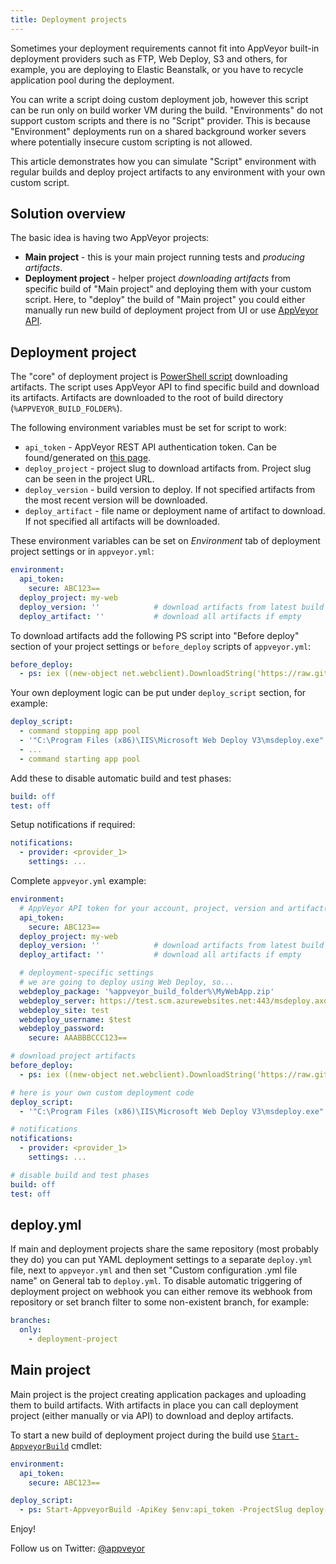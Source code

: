 ```yaml
---
title: Deployment projects
---
```


Sometimes your deployment requirements cannot fit into AppVeyor built-in deployment providers such as FTP, Web Deploy, S3 and others, for example, you are deploying to Elastic Beanstalk, or you have to recycle application pool during the deployment.

You can write a script doing custom deployment job, however this script can be run only on build worker VM during the build. "Environments" do not support custom scripts and there is no "Script" provider. This is because "Environment" deployments run on a shared background worker severs where potentially insecure custom scripting is not allowed.

This article demonstrates how you can simulate "Script" environment with regular builds and deploy project artifacts to any environment with your own custom script.

## Solution overview

The basic idea is having two AppVeyor projects:

* **Main project** - this is your main project running tests and *producing artifacts*.
* **Deployment project** - helper project *downloading artifacts* from specific build of "Main project" and deploying them with your custom script. Here, to "deploy" the build of "Main project" you could either manually run new build of deployment project from UI or use [AppVeyor API](/docs/build-worker-api#start-new-build).

## Deployment project

The "core" of deployment project is [PowerShell script](https://github.com/appveyor/ci/blob/master/scripts/deploy.ps1) downloading artifacts. The script uses AppVeyor API to find specific build and download its artifacts. Artifacts are downloaded to the root of build directory (`%APPVEYOR_BUILD_FOLDER%`).

The following environment variables must be set for script to work:

* `api_token` - AppVeyor REST API authentication token. Can be found/generated on [this page](https://ci.appveyor.com/api-token).
* `deploy_project` - project slug to download artifacts from. Project slug can be seen in the project URL.
* `deploy_version` - build version to deploy. If not specified artifacts from the most recent version will be downloaded.
* `deploy_artifact` - file name or deployment name of artifact to download. If not specified all artifacts will be downloaded.

These environment variables can be set on *Environment* tab of deployment project settings or in `appveyor.yml`:

```yaml
environment:
  api_token:
    secure: ABC123==
  deploy_project: my-web
  deploy_version: ''            # download artifacts from latest build if no version specified
  deploy_artifact: ''           # download all artifacts if empty
```

To download artifacts add the following PS script into "Before deploy" section of your project settings or `before_deploy` scripts of `appveyor.yml`:

```yaml
before_deploy:
  - ps: iex ((new-object net.webclient).DownloadString('https://raw.githubusercontent.com/appveyor/ci/master/scripts/deploy.ps1'))
```

Your own deployment logic can be put under `deploy_script` section, for example:

```yaml
deploy_script:
  - command stopping app pool
  - '"C:\Program Files (x86)\IIS\Microsoft Web Deploy V3\msdeploy.exe" -verb:sync -source:package="%webdeploy_package%" -dest:auto,ComputerName="%webdeploy_server%",UserName="%webdeploy_username%",Password="%webdeploy_password%",AuthType="Basic" -setParam:"IIS Web Application Name"="%webdeploy_site%" -allowUntrusted'
  - ...
  - command starting app pool
```

Add these to disable automatic build and test phases:

```yaml
build: off
test: off
```

Setup notifications if required:

```yaml
notifications:
  - provider: <provider_1>
    settings: ...
```

Complete `appveyor.yml` example:

```yaml
environment:
  # AppVeyor API token for your account, project, version and artifact(s) to download
  api_token:
    secure: ABC123==
  deploy_project: my-web
  deploy_version: ''            # download artifacts from latest build if no version specified
  deploy_artifact: ''           # download all artifacts if empty

  # deployment-specific settings
  # we are going to deploy using Web Deploy, so...
  webdeploy_package: '%appveyor_build_folder%\MyWebApp.zip'
  webdeploy_server: https://test.scm.azurewebsites.net:443/msdeploy.axd?site=test
  webdeploy_site: test
  webdeploy_username: $test
  webdeploy_password:
    secure: AAABBBCCC123==

# download project artifacts
before_deploy:
  - ps: iex ((new-object net.webclient).DownloadString('https://raw.githubusercontent.com/appveyor/ci/master/scripts/deploy.ps1'))

# here is your own custom deployment code
deploy_script:
  - '"C:\Program Files (x86)\IIS\Microsoft Web Deploy V3\msdeploy.exe" -verb:sync -source:package="%webdeploy_package%" -dest:auto,ComputerName="%webdeploy_server%",UserName="%webdeploy_username%",Password="%webdeploy_password%",AuthType="Basic" -setParam:"IIS Web Application Name"="%webdeploy_site%" -allowUntrusted'

# notifications
notifications:
  - provider: <provider_1>
    settings: ...

# disable build and test phases
build: off
test: off
```

## deploy.yml

If main and deployment projects share the same repository (most probably they do) you can put YAML deployment settings to a separate `deploy.yml` file, next to `appveyor.yml` and then set "Custom configuration .yml file name" on General tab to `deploy.yml`. To disable automatic triggering of deployment project on webhook you can either remove its webhook from repository or set branch filter to some non-existent branch, for example:

```yaml
branches:
  only:
    - deployment-project
```

## Main project

Main project is the project creating application packages and uploading them to build artifacts. With artifacts in place you can call deployment project (either manually or via API) to download and deploy artifacts.

To start a new build of deployment project during the build use [`Start-AppveyorBuild`](/docs/build-worker-api#start-new-build) cmdlet:

```yaml
environment:
  api_token:
    secure: ABC123==

deploy_script:
  - ps: Start-AppveyorBuild -ApiKey $env:api_token -ProjectSlug deploy-project -EnvironmentVariables @{ "deploy_version" = $env:appveyor_build_version }
```

Enjoy!

Follow us on Twitter: [@appveyor](https://twitter.com/appveyor)
